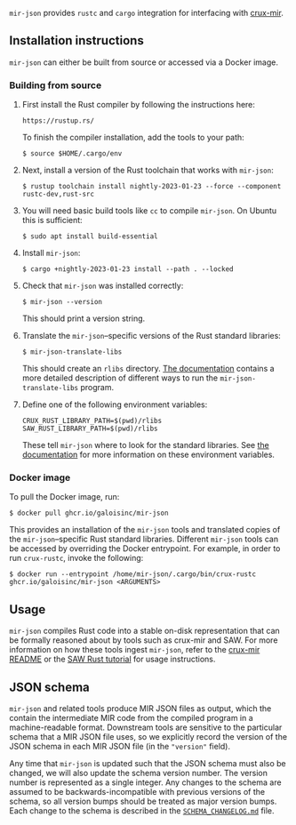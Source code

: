 `mir-json` provides `rustc` and `cargo` integration for interfacing with
[crux-mir][crux-mir-repo].

## Installation instructions

`mir-json` can either be built from source or accessed via a Docker image.

### Building from source

1. First install the Rust compiler by following the instructions here:

       https://rustup.rs/

   To finish the compiler installation, add the tools to your path:

       $ source $HOME/.cargo/env

2. Next, install a version of the Rust toolchain that works with `mir-json`:

       $ rustup toolchain install nightly-2023-01-23 --force --component rustc-dev,rust-src

3. You will need basic build tools like `cc` to compile `mir-json`. On Ubuntu this is sufficient:

       $ sudo apt install build-essential

4. Install `mir-json`:

       $ cargo +nightly-2023-01-23 install --path . --locked

5. Check that `mir-json` was installed correctly:

       $ mir-json --version

   This should print a version string.

6. Translate the `mir-json`–specific versions of the Rust standard libraries:

       $ mir-json-translate-libs

   This should create an `rlibs` directory. [The documentation](doc/rustc.md)
   contains a more detailed description of different ways to run the
   `mir-json-translate-libs` program.

7. Define one of the following environment variables:

       CRUX_RUST_LIBRARY_PATH=$(pwd)/rlibs
       SAW_RUST_LIBRARY_PATH=$(pwd)/rlibs

   These tell `mir-json` where to look for the standard libraries. See [the
   documentation](doc/rustc.md) for more information on these environment
   variables.


### Docker image

To pull the Docker image, run:

```
$ docker pull ghcr.io/galoisinc/mir-json
```

This provides an installation of the `mir-json` tools and translated copies of
the `mir-json`–specific Rust standard libraries. Different `mir-json` tools can
be accessed by overriding the Docker entrypoint. For example, in order to run
`crux-rustc`, invoke the following:

```
$ docker run --entrypoint /home/mir-json/.cargo/bin/crux-rustc ghcr.io/galoisinc/mir-json <ARGUMENTS>
```

## Usage

`mir-json` compiles Rust code into a stable on-disk representation that can be
formally reasoned about by tools such as crux-mir and SAW. For more information
on how these tools ingest `mir-json`, refer to the [crux-mir
README][crux-mir-repo] or the [SAW Rust tutorial][saw-rust-tutorial] for usage
instructions.

## JSON schema

`mir-json` and related tools produce MIR JSON files as output, which the
contain the intermediate MIR code from the compiled program in a
machine-readable format. Downstream tools are sensitive to the particular
schema that a MIR JSON file uses, so we explicitly record the version of the
JSON schema in each MIR JSON file (in the `"version"` field).

Any time that `mir-json` is updated such that the JSON schema must also be
changed, we will also update the schema version number. The version number is
represented as a single integer. Any changes to the schema are assumed to be
backwards-incompatible with previous versions of the schema, so all version
bumps should be treated as major version bumps. Each change to the schema is
described in the [`SCHEMA_CHANGELOG.md`](SCHEMA_CHANGELOG.md) file.


[crux-mir-repo]: https://github.com/GaloisInc/crucible/tree/master/crux-mir
[saw-rust-tutorial]: https://github.com/GaloisInc/saw-script/blob/master/doc/pdfs/rust-verification-with-saw.pdf

